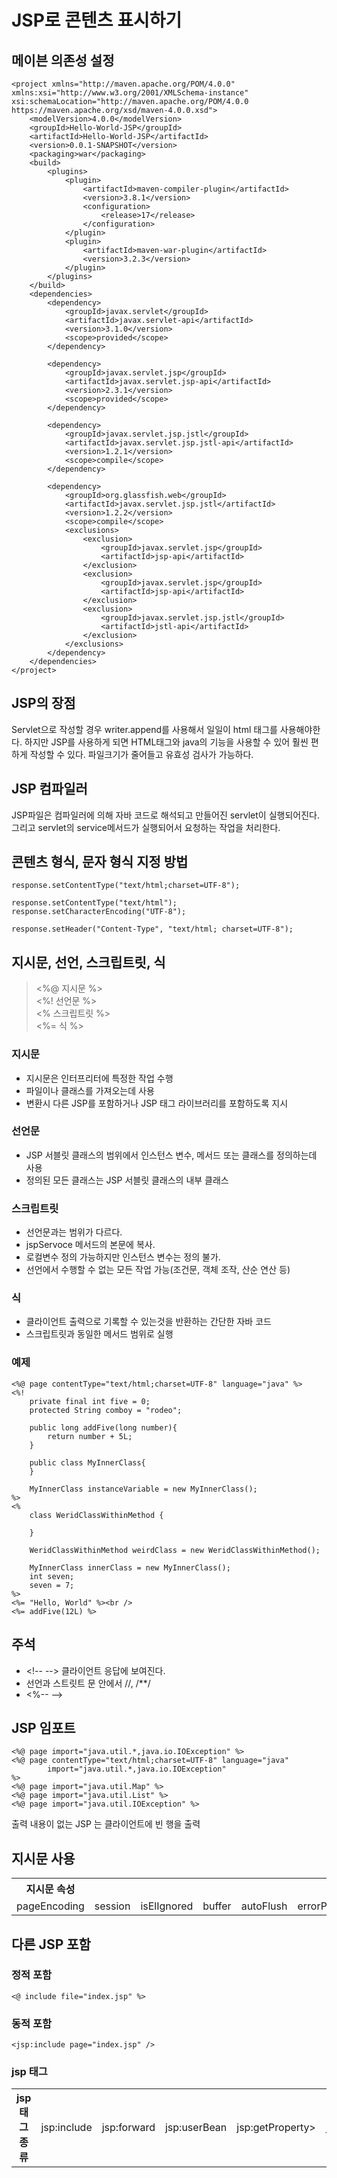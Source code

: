 # JSP로 콘텐츠 표시하기
## 메이븐 의존성 설정
~~~
<project xmlns="http://maven.apache.org/POM/4.0.0" xmlns:xsi="http://www.w3.org/2001/XMLSchema-instance" xsi:schemaLocation="http://maven.apache.org/POM/4.0.0 https://maven.apache.org/xsd/maven-4.0.0.xsd">
	<modelVersion>4.0.0</modelVersion>
	<groupId>Hello-World-JSP</groupId>
	<artifactId>Hello-World-JSP</artifactId>
	<version>0.0.1-SNAPSHOT</version>
	<packaging>war</packaging>
	<build>
		<plugins>
			<plugin>
				<artifactId>maven-compiler-plugin</artifactId>
				<version>3.8.1</version>
				<configuration>
					<release>17</release>
				</configuration>
			</plugin>
			<plugin>
				<artifactId>maven-war-plugin</artifactId>
				<version>3.2.3</version>
			</plugin>
		</plugins>
	</build>
	<dependencies>
		<dependency>
			<groupId>javax.servlet</groupId>
			<artifactId>javax.servlet-api</artifactId>
			<version>3.1.0</version>
			<scope>provided</scope>
		</dependency>
	
		<dependency>
			<groupId>javax.servlet.jsp</groupId>
			<artifactId>javax.servlet.jsp-api</artifactId>
			<version>2.3.1</version>
			<scope>provided</scope>
		</dependency>

		<dependency>
			<groupId>javax.servlet.jsp.jstl</groupId>
			<artifactId>javax.servlet.jsp.jstl-api</artifactId>
			<version>1.2.1</version>
			<scope>compile</scope>
		</dependency>

		<dependency>
			<groupId>org.glassfish.web</groupId>
			<artifactId>javax.servlet.jsp.jstl</artifactId>
			<version>1.2.2</version>
			<scope>compile</scope>
			<exclusions>
				<exclusion>
					<groupId>javax.servlet.jsp</groupId>
					<artifactId>jsp-api</artifactId>
				</exclusion>
				<exclusion>
					<groupId>javax.servlet.jsp</groupId>
					<artifactId>jsp-api</artifactId>
				</exclusion>
				<exclusion>
					<groupId>javax.servlet.jsp.jstl</groupId>
					<artifactId>jstl-api</artifactId>
				</exclusion>
			</exclusions>
		</dependency>
	</dependencies>
</project>
~~~
## JSP의 장점
Servlet으로 작성할 경우 writer.append를 사용해서 일일이 html 태그를 사용해야한다. 하지만 JSP를 사용하게 되면 HTML태그와 java의 기능을 사용할 수 있어 훨씬 편하게 작성할 수 있다.
파일크기가 줄어들고 유효성 검사가 가능하다.
## JSP 컴파일러
JSP파일은 컴파일러에 의해 자바 코드로 해석되고 만들어진 servlet이 실행되어진다. 그리고 servlet의 service메서드가 실행되어서 요청하는 작업을 처리한다.
## 콘텐츠 형식, 문자 형식 지정 방법
```
response.setContentType("text/html;charset=UTF-8");

response.setContentType("text/html");
response.setCharacterEncoding("UTF-8");

response.setHeader("Content-Type", "text/html; charset=UTF-8");
```
## 지시문, 선언, 스크립트릿, 식
> <%@ 지시문 %>   
> <%! 선언문 %>   
> <% 스크립트릿 %>   
> <%= 식 %>   
### 지시문
- 지시문은 인터프리터에 특정한 작업 수행
- 파일이나 클래스를 가져오는데 사용 
- 변환시 다른 JSP를 포함하거나 JSP 태그 라이브러리를 포함하도록 지시
### 선언문
- JSP 서블릿 클래스의 범위에서 인스턴스 변수, 메서드 또는 클래스를 정의하는데 사용
- 정의된 모든 클래스는 JSP 서블릿 클래스의 내부 클래스
### 스크립트릿
- 선언문과는 범위가 다르다.
- jspServoce 메서드의 본문에 복사.
- 로컬변수 정의 가능하지만 인스턴스 변수는 정의 불가.
- 선언에서 수행할 수 없는 모든 작업 가능(조건문, 객체 조작, 산순 연산 등)
### 식 
- 클라이언트 출력으로 기록할 수 있는것을 반환하는 간단한 자바 코드
- 스크립트릿과 동일한 메서드 범위로 실행
### 예제
```
<%@ page contentType="text/html;charset=UTF-8" language="java" %>
<%!
	private final int five = 0;
	protected String comboy = "rodeo";
	
	public long addFive(long number){
		return number + 5L;
	}
	
	public class MyInnerClass{
	}
	
	MyInnerClass instanceVariable = new MyInnerClass();
%>
<%
	class WeridClassWithinMethod {
	
	}

	WeridClassWithinMethod weirdClass = new WeridClassWithinMethod();
	
	MyInnerClass innerClass = new MyInnerClass();
	int seven;
	seven = 7;
%>
<%= "Hello, World" %><br />
<%= addFive(12L) %>
```
## 주석
- \<!-- -->  클라이언트 응답에 보여진다.
- 선언과 스트릿트 문 안에서 //, /**/
- <%-- -->
## JSP 임포트
```
<%@ page import="java.util.*,java.io.IOException" %>
<%@ page contentType="text/html;charset=UTF-8" language="java"
		import="java.util.*,java.io.IOException" 
%>
<%@ page import="java.util.Map" %>
<%@ page import="java.util.List" %>
<%@ page import="java.util.IOException" %>
```
출력 내용이 없는 JSP 는 클라이언트에 빈 행을 출력
## 지시문 사용
<table>
<tr>
	<th>지시문 속성</th>
</tr>
<tr>
	<td>pageEncoding</td>
	<td>session</td>
	<td>isElIgnored</td>
	<td>buffer</td>
	<td>autoFlush</td>
	<td>errorPage</td>
	<td>isErrorPage</td>
	<td>isThreadSafe</td>
	<td>extends</td>
</tr>
</table>

## 다른 JSP 포함
### 정적 포함
```
<@ include file="index.jsp" %>
```
### 동적 포함
```
<jsp:include page="index.jsp" />
```
### jsp 태그
<table>
	<tr>
		<th>jsp 태그 종류</th>
		<td>jsp:include</td>
		<td>jsp:forward</td>
		<td>jsp:userBean</td>
		<td>jsp:getProperty></td>
		<td>jsp:setProperty</td>
		<td>jsp:useBean</td>
	</tr>
</table>
